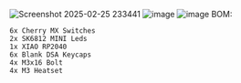 
![Screenshot 2025-02-25 233441](https://github.com/user-attachments/assets/3f185525-d055-4f02-a17b-12ff9398da40)
![image](https://github.com/user-attachments/assets/330f5fc6-9c27-46a7-9147-36061b8e637c)
![image](https://github.com/user-attachments/assets/e55119cf-fe1f-48d4-aca7-853be455d206)
BOM:

    6x Cherry MX Switches
    2x SK6812 MINI Leds
    1x XIAO RP2040
    6x Blank DSA Keycaps
    4x M3x16 Bolt
    4x M3 Heatset
